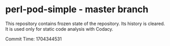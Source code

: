 # perl-pod-simple - master branch

This repository contains frozen state of the repository.
Its history is cleared. It is used only for static code
analysis with Codacy.

Commit Time: 1704344531